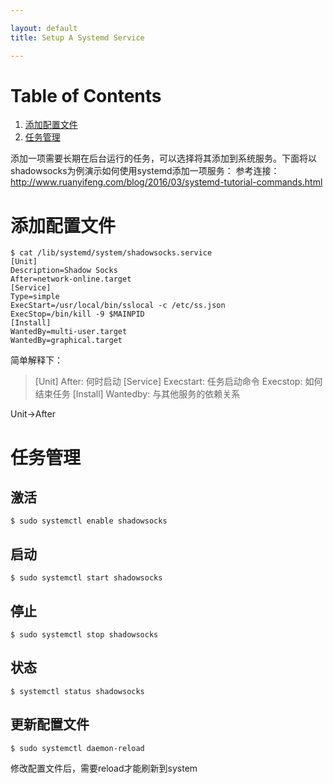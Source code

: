 ```yaml
---

layout: default
title: Setup A Systemd Service

---
```



# Table of Contents

1.  [添加配置文件](#orga7b2468)
2.  [任务管理](#orge6af97c)

添加一项需要长期在后台运行的任务，可以选择将其添加到系统服务。下面将以shadowsocks为例演示如何使用systemd添加一项服务：
参考连接：<http://www.ruanyifeng.com/blog/2016/03/systemd-tutorial-commands.html>


<a id="orga7b2468"></a>

# 添加配置文件

    $ cat /lib/systemd/system/shadowsocks.service
    [Unit]
    Description=Shadow Socks
    After=network-online.target
    [Service]
    Type=simple
    ExecStart=/usr/local/bin/sslocal -c /etc/ss.json
    ExecStop=/bin/kill -9 $MAINPID
    [Install]
    WantedBy=multi-user.target
    WantedBy=graphical.target

简单解释下：

> [Unit]
> After: 何时启动
> [Service]
> Execstart: 任务启动命令
> Execstop: 如何结束任务
> [Install]
> Wantedby: 与其他服务的依赖关系

Unit->After


<a id="orge6af97c"></a>

# 任务管理


## 激活

    $ sudo systemctl enable shadowsocks


## 启动

    $ sudo systemctl start shadowsocks


## 停止

    $ sudo systemctl stop shadowsocks


## 状态

    $ systemctl status shadowsocks


## 更新配置文件

    $ sudo systemctl daemon-reload

修改配置文件后，需要reload才能刷新到system
